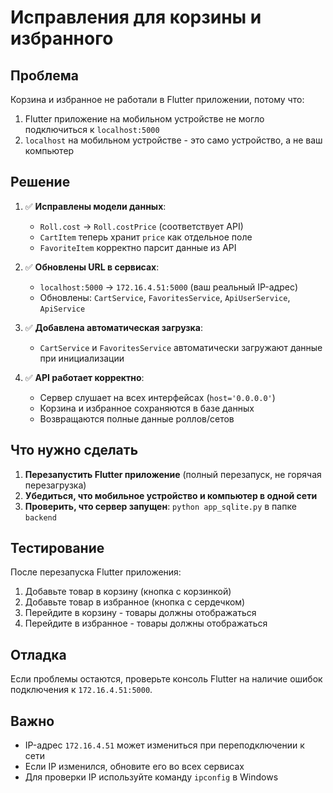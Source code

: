 # Исправления для корзины и избранного

## Проблема
Корзина и избранное не работали в Flutter приложении, потому что:
1. Flutter приложение на мобильном устройстве не могло подключиться к `localhost:5000`
2. `localhost` на мобильном устройстве - это само устройство, а не ваш компьютер

## Решение
1. ✅ **Исправлены модели данных**:
   - `Roll.cost` → `Roll.costPrice` (соответствует API)
   - `CartItem` теперь хранит `price` как отдельное поле
   - `FavoriteItem` корректно парсит данные из API

2. ✅ **Обновлены URL в сервисах**:
   - `localhost:5000` → `172.16.4.51:5000` (ваш реальный IP-адрес)
   - Обновлены: `CartService`, `FavoritesService`, `ApiUserService`, `ApiService`

3. ✅ **Добавлена автоматическая загрузка**:
   - `CartService` и `FavoritesService` автоматически загружают данные при инициализации

4. ✅ **API работает корректно**:
   - Сервер слушает на всех интерфейсах (`host='0.0.0.0'`)
   - Корзина и избранное сохраняются в базе данных
   - Возвращаются полные данные роллов/сетов

## Что нужно сделать
1. **Перезапустить Flutter приложение** (полный перезапуск, не горячая перезагрузка)
2. **Убедиться, что мобильное устройство и компьютер в одной сети**
3. **Проверить, что сервер запущен**: `python app_sqlite.py` в папке `backend`

## Тестирование
После перезапуска Flutter приложения:
1. Добавьте товар в корзину (кнопка с корзинкой)
2. Добавьте товар в избранное (кнопка с сердечком)
3. Перейдите в корзину - товары должны отображаться
4. Перейдите в избранное - товары должны отображаться

## Отладка
Если проблемы остаются, проверьте консоль Flutter на наличие ошибок подключения к `172.16.4.51:5000`.

## Важно
- IP-адрес `172.16.4.51` может измениться при переподключении к сети
- Если IP изменился, обновите его во всех сервисах
- Для проверки IP используйте команду `ipconfig` в Windows

